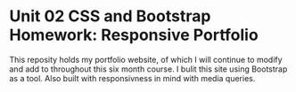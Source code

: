 <h1>Unit 02 CSS and Bootstrap Homework: Responsive Portfolio</h1>

This reposity holds my portfolio website, of which I will continue to modify and add to throughout this six month course. I bulit this site using Bootstrap as a tool. Also built with responsivness in mind with media queries.
